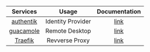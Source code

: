 |                     **Services**                      |     **Usage**     |  **Documentation**   |
|:-----------------------------------------------------:|:-----------------:|:--------------------:|
| [authentik](https://github.com/goauthentik/authentik) | Identity Provider | [link](authentik/README.md) |
| [guacamole](https://github.com/apache/guacamole-server) |  Remote Desktop   | [link](guacamole/README.md) |
|     [Traefik](https://github.com/traefik/traefik)     |  Revverse Proxy   |  [link](traefik/README.md)  |